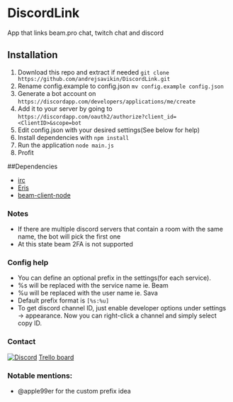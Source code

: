 # DiscordLink
App that links beam.pro chat, twitch chat and discord

## Installation
1. Download this repo and extract if needed `git clone https://github.com/andrejsavikin/DiscordLink.git`
2. Rename config.example to config.json `mv config.example config.json`
3. Generate a bot account on `https://discordapp.com/developers/applications/me/create`
4. Add it to your server by going to `https://discordapp.com/oauth2/authorize?client_id=<ClientID>&scope=bot`
5. Edit config.json with your desired settings(See below for help)
6. Install dependencies with `npm install`
7. Run the application `node main.js`
8. Profit

##Dependencies
* [irc](https://www.npmjs.com/package/irc)
* [Eris](https://github.com/abalabahaha/eris)
* [beam-client-node](https://www.npmjs.com/package/beam-client-node)

### Notes
* If there are multiple discord servers that contain a room with the same name, the bot will pick the first one
* At this state beam 2FA is not supported

### Config help
* You can define an optional prefix in the settings(for each service).
* %s will be replaced with the service name ie. Beam
* %u will be replaced with the user name ie. Sava
* Default prefix format is `[%s:%u]`
* To get discord channel ID, just enable developer options under settings -> appearance. Now you can right-click a channel and simply select copy ID.

### Contact
[![Discord](https://discordapp.com/api/guilds/69730004467986432/widget.png?style=banner4)](https://discord.gg/jBRvWct)
[Trello board](https://trello.com/b/zJv9f0pa)

### Notable mentions:
* @apple99er for the custom prefix idea
